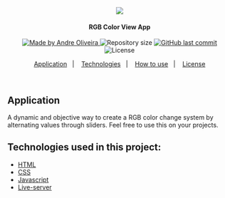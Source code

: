 <p align="center">
  <kbd><img src="https://user-images.githubusercontent.com/8798970/87734342-bc8cd200-c7a8-11ea-8fa4-77f96d8cbbf4.gif" /></kbd>
</p>
<h4 align="center"> 
  RGB Color View App
</h4>
<p align="center">
  <a href="https://www.linkedin.com/in/andrephillipe/">
    <img alt="Made by Andre Oliveira" src="https://img.shields.io/badge/made%20by-Andre%20Oliveira-brightgreen">
  </a>
  <img alt="Repository size" src="https://img.shields.io/github/repo-size/andrepbo/rgb-color-view">
  <a href="https://github.com/andrepbo/rgb-color-view/commits/master">
    <img alt="GitHub last commit" src="https://img.shields.io/github/last-commit/andrepbo/rgb-color-view">
  </a>
  <img alt="License" src="https://img.shields.io/badge/license-MIT-%2304D361">
</p>
<p align="center">
  <a href="#application">Application</a>&nbsp;&nbsp;&nbsp;|&nbsp;&nbsp;&nbsp;
  <a href="#technologies-used-in-this-project">Technologies</a>&nbsp;&nbsp;&nbsp;|&nbsp;&nbsp;&nbsp;
  <a href="#how-to-use">How to use</a>&nbsp;&nbsp;&nbsp;|&nbsp;&nbsp;&nbsp;
  <a href="#license">License</a>
</p>
<br />

## Application
A dynamic and objective way to create a RGB color change system by alternating values through sliders. Feel free to use this on your projects.

## Technologies used in this project:
- [HTML](https://developer.mozilla.org/pt-BR/docs/Web/HTML)
- [CSS](https://developer.mozilla.org/pt-BR/docs/Web/CSS)
- [Javascript](https://developer.mozilla.org/pt-BR/docs/Web/JavaScript)
- [Live-server](https://www.npmjs.com/package/live-server)
